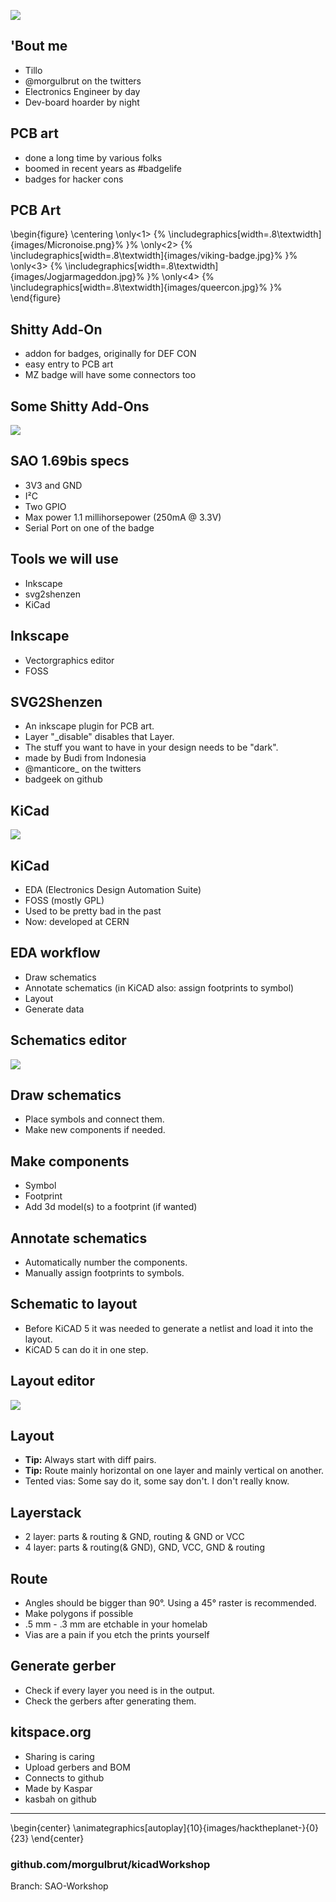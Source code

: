 ![](images/title.jpg)

## 'Bout me
- Tillo
- @morgulbrut on the twitters
- Electronics Engineer by day
- Dev-board hoarder by night

## PCB art
- done a long time by various folks
- boomed in recent years as #badgelife
- badges for hacker cons

## PCB Art

\begin{figure}
      \centering
      \only<1>
        {%
          \includegraphics[width=.8\textwidth]{images/Micronoise.png}%
        }%
      \only<2>
        {%
          \includegraphics[width=.8\textwidth]{images/viking-badge.jpg}%
        }%
      \only<3>
        {%
          \includegraphics[width=.8\textwidth]{images/Jogjarmageddon.jpg}%
        }%
    \only<4>
        {%
          \includegraphics[width=.8\textwidth]{images/queercon.jpg}%
        }%
    \end{figure}

## Shitty Add-On
- addon for badges, originally for DEF CON
- easy entry to PCB art
- MZ badge will have some connectors too

## Some Shitty Add-Ons
![](images/shittyadd-ons.png)

## SAO 1.69bis specs
- 3V3 and GND
- I²C
- Two GPIO
- Max power 1.1 millihorsepower (250mA @ 3.3V)
- Serial Port on one of the badge

## Tools we will use
- Inkscape
- svg2shenzen
- KiCad

## Inkscape
- Vectorgraphics editor
- FOSS 

## SVG2Shenzen
- An inkscape plugin for PCB art.
- Layer "_disable" disables that Layer.
- The stuff you want to have in your design needs to be "dark".
- made by Budi from Indonesia 
- @manticore_ on the twitters
- badgeek on github

## KiCad
![](images/kicad.png)

## KiCad
- EDA (Electronics Design Automation Suite)
- FOSS (mostly GPL)
- Used to be pretty bad in the past
- Now: developed at CERN

## EDA workflow
- Draw schematics 
- Annotate schematics (in KiCAD also: assign footprints to symbol) 
- Layout 
- Generate data 

## Schematics editor
![](images/schema_editor.png)

## Draw schematics
- Place symbols and connect them.
- Make new components if needed.

## Make components
- Symbol
- Footprint
- Add 3d model(s) to a footprint (if wanted)

## Annotate schematics
- Automatically number the components.
- Manually assign footprints to symbols.

## Schematic to layout
- Before KiCAD 5 it was needed to generate a netlist and load it into the layout.
- KiCAD 5 can do it in one step.

## Layout editor
![](images/layout_editor.png)

## Layout
- **Tip:** Always start with diff pairs.
- **Tip:** Route mainly horizontal on one layer and mainly vertical on another.
- Tented vias: Some say do it, some say don't. I don't really know.

## Layerstack
- 2 layer: parts & routing & GND, routing & GND or VCC
- 4 layer: parts & routing(& GND), GND, VCC, GND & routing

## Route
- Angles should be bigger than 90°. Using a 45° raster is recommended.
- Make polygons if possible
- .5 mm - .3 mm are etchable in your homelab
- Vias are a pain if you etch the prints yourself

## Generate gerber
- Check if every layer you need is in the output.
- Check the gerbers after generating them.

## kitspace.org
- Sharing is caring
- Upload gerbers and BOM
- Connects to github
- Made by Kaspar
- kasbah on github

------

\begin{center}
  \animategraphics[autoplay]{10}{images/hacktheplanet-}{0}{23}
\end{center}

### github.com/morgulbrut/kicadWorkshop

Branch: SAO-Workshop 